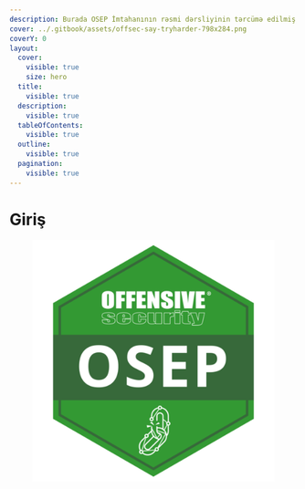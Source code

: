 ```yaml
---
description: Burada OSEP İmtahanının rəsmi dərsliyinin tərcümə edilmiş halı mövcuddur.
cover: ../.gitbook/assets/offsec-say-tryharder-798x284.png
coverY: 0
layout:
  cover:
    visible: true
    size: hero
  title:
    visible: true
  description:
    visible: true
  tableOfContents:
    visible: true
  outline:
    visible: true
  pagination:
    visible: true
---
```


# Giriş

<figure><img src="../.gitbook/assets/osep.png" alt=""><figcaption></figcaption></figure>
